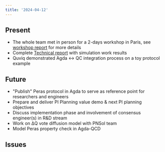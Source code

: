 ```yaml
---
title: '2024-04-12'
---
```


## Present

* The whole team met in person for a 2-days workshop in Paris, see [workshop report](/docs/reports/2024-04-10-paris-workshop) for more details
* Complete [Technical report](/docs/reports/tech-report-1) with simulation work results
* Quviq demonstrated Agda ↔ QC integration process on a toy protocol example

## Future

* "Publish" Peras protocol in Agda to serve as reference point for researchers and engineers
* Prepare and deliver PI Planning value demo & next PI planning objectives
* Discuss implementation phase and involvement of consensus engineer(s) in R&D stream
* Work on ΔQ vote diffusion model with PNSol team
* Model Peras property check in Agda-QCD

## Issues
